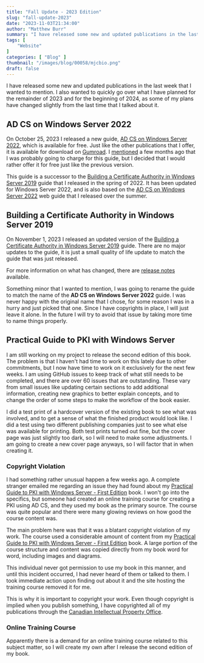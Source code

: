 ```yaml
---
title: "Fall Update - 2023 Edition"
slug: "fall-update-2023"
date: "2023-11-03T21:34:00"
author: "Matthew Burr"
summary: "I have released some new and updated publications in the last week that I wanted to mention. I also wanted to quickly go over what I have planned for the remainder of 2023 and for the beginning of 2024, as some of my plans have changed slightly from the last time that I talked about it."
tags: [
    "Website"
]
categories: [ "Blog" ]
thumbnail: "/images/blog/00058/mjcbio.png"
draft: false
---
```


I have released some new and updated publications in the last week that I wanted to mention. I also wanted to quickly go over what I have planned for the remainder of 2023 and for the beginning of 2024, as some of my plans have changed slightly from the last time that I talked about it.

## AD CS on Windows Server 2022 ##

On October 25, 2023 I released a new guide, [AD CS on Windows Server 2022](/publications/adcs-on-windows-server-2022/), which is available for free. Just like the other publications that I offer, it is available for download on [Gumroad](https://mjcb.gumroad.com/l/adcs-on-windows-server-2022). I [mentioned](/blog/2023/07/26/mid-year-update-2023/) a few months ago that I was probably going to charge for this guide, but I decided that I would rather offer it for free just like the previous version.

This guide is a successor to the [Building a Certificate Authority in Windows Server 2019](/publications/building-a-certificate-authority-in-windows-server-2019/) guide that I released in the spring of 2022. It has been updated for Windows Server 2022, and is also based on the [AD CS on Windows Server 2022](https://docs.mjcb.io/microsoft/windows-server/windows-server-roles-features/adcs/adcs-windows-server-2022/) web guide that I released over the summer.

## Building a Certificate Authority in Windows Server 2019 ##

On November 1, 2023 I released an updated version of the [Building a Certificate Authority in Windows Server 2019](/publications/building-a-certificate-authority-in-windows-server-2019/) guide. There are no major updates to the guide, it is just a small quality of life update to match the guide that was just released.

For more information on what has changed, there are [release notes](/publications/building-a-certificate-authority-in-windows-server-2019/#november-1-2023-update) available.

Something minor that I wanted to mention, I was going to rename the guide to match the name of the **AD CS on Windows Server 2022** guide. I was never happy with the original name that I chose, for some reason I was in a hurry and just picked that one. Since I have copyrights in place, I will just leave it alone. In the future I will try to avoid that issue by taking more time to name things properly.

## Practical Guide to PKI with Windows Server ##

I am still working on my project to release the second edition of this book. The problem is that I haven't had time to work on this lately due to other commitments, but I now have time to work on it exclusively for the next few weeks. I am using GitHub issues to keep track of what still needs to be completed, and there are over 60 issues that are outstanding. These vary from small issues like updating certain sections to add additional information, creating new graphics to better explain concepts, and to change the order of some steps to make the workflow of the book easier.

I did a test print of a hardcover version of the existing book to see what was involved, and to get a sense of what the finished product would look like. I did a test using two different publishing companies just to see what else was available for printing. Both test prints turned out fine, but the cover page was just slightly too dark, so I will need to make some adjustments. I am going to create a new cover page anyways, so I will factor that in when creating it.

### Copyright Violation ###

I had something rather unusual happen a few weeks ago. A complete stranger emailed me regarding an issue they had found about my [Practical Guide to PKI with Windows Server - First Edition](/publications/practical-guide-to-pki-with-windows-server-first-edition/) book. I won't go into the specifics, but someone had created an online training course for creating a PKI using AD CS, and they used my book as the primary source. The course was quite popular and there were many glowing reviews on how good the course content was.

The main problem here was that it was a blatant copyright violation of my work. The course used a considerable amount of content from my [Practical Guide to PKI with Windows Server - First Edition](/publications/practical-guide-to-pki-with-windows-server-first-edition/) book. A large portion of the course structure and content was copied directly from my book word for word, including images and diagrams.

This individual never got permission to use my book in this manner, and until this incident occurred, I had never heard of them or talked to them. I took immediate action upon finding out about it and the site hosting the training course removed it for me.

This is why it is important to copyright your work. Even though copyright is implied when you publish something, I have copyrighted all of my publications through the [Canadian Intellectual Property Office](https://ised-isde.canada.ca/site/canadian-intellectual-property-office/en/copyright).

### Online Training Course ###

Apparently there is a demand for an online training course related to this subject matter, so I will create my own after I release the second edition of my book.
